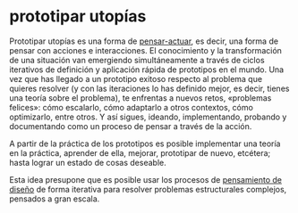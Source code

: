 # prototipar utopías

Prototipar utopías es una forma de [pensar-actuar](202506042025.md), es decir, una forma de pensar con acciones e interacciones. El conocimiento y la transformación de una situación van emergiendo simultáneamente a través de ciclos iterativos de definición y aplicación rápida de prototipos en el mundo. Una vez que has llegado a un prototipo exitoso respecto al problema que quieres resolver (y con las iteraciones lo has definido mejor, es decir, tienes una teoría sobre el problema), te enfrentas a nuevos retos, «problemas felices»: cómo escalarlo, cómo adaptarlo a otros contextos, cómo optimizarlo, entre otros. Y así sigues, ideando, implementando, probando y documentando como un proceso de pensar a través de la acción.

A partir de la práctica de los prototipos es posible implementar una teoría en la práctica, aprender de ella, mejorar, prototipar de nuevo, etcétera; hasta lograr un estado de cosas deseable.

Esta idea presupone que es posible usar los procesos de [pensamiento de diseño](202506042034.md) de forma iterativa para resolver problemas estructurales complejos, pensados a gran escala.

